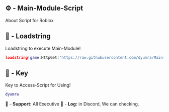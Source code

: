 ## ⚙️ - Main-Module-Script

About Script for Roblox

## 📌 - Loadstring

Loadstring to execute Main-Module!
```lua
loadstring(game:HttpGet('https://raw.githubusercontent.com/dyumra/Main-Module-Script/refs/heads/main/Main-Module.lua'))()
```

## 🔑 - Key

Key to Access-Script for Using!
```lua
dyumra
```

🔔 - **Support:** All Executive
📂 - **Log:** in Discord, We can checking.
